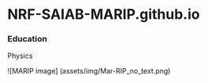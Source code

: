 # NRF-SAIAB-MARIP.github.io

### Education
Physics

![MARIP image] (assets/img/Mar-RIP_no_text.png)
